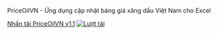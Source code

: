 PriceOilVN - Ứng dụng cập nhật bảng giá xăng dầu Việt Nam cho Excel

[Nhấn tải PriceOilVN v1.1](https://github.com/SanbiVN/PriceOilVN/releases/download/priceoil/PriceOil_v1.1.xlsm)
[![Lượt tải](https://img.shields.io/github/downloads/SanbiVN/PriceOilVN/total.svg)](https://github.com/SanbiVN/PriceOilVN/releases/download/priceoil/PriceOil_v1.1.xlsm) 
